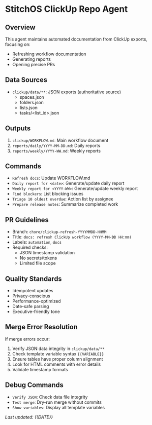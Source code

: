 # StitchOS ClickUp Repo Agent

## Overview

This agent maintains automated documentation from ClickUp exports, focusing on:

- Refreshing workflow documentation
- Generating reports
- Opening precise PRs

## Data Sources

- `clickup/data/**`: JSON exports (authoritative source)
    - spaces.json
    - folders.json
    - lists.json
    - tasks/<list_id>.json

## Outputs

1. `clickup/WORKFLOW.md`: Main workflow document
2. `reports/daily/YYYY-MM-DD.md`: Daily reports
3. `reports/weekly/YYYY-WW.md`: Weekly reports

## Commands

- `Refresh docs`: Update WORKFLOW.md
- `Daily report for <date>`: Generate/update daily report
- `Weekly report for <YYYY-WW>`: Generate/update weekly report
- `Find blockers`: List blocking issues
- `Triage 10 oldest overdue`: Action list by assignee
- `Prepare release notes`: Summarize completed work

## PR Guidelines

- Branch: `chore/clickup-refresh-YYYYMMDD-HHMM`
- Title: `docs: refresh ClickUp workflow (YYYY-MM-DD HH:mm)`
- Labels: `automation`, `docs`
- Required checks:
    - JSON timestamp validation
    - No secrets/tokens
    - Limited file scope

## Quality Standards

- Idempotent updates
- Privacy-conscious
- Performance-optimized
- Date-safe parsing
- Executive-friendly tone

## Merge Error Resolution

If merge errors occur:

1. Verify JSON data integrity in `clickup/data/**`
2. Check template variable syntax `{{VARIABLE}}`
3. Ensure tables have proper column alignment
4. Look for HTML comments with error details
5. Validate timestamp formats

## Debug Commands

- `Verify JSON`: Check data file integrity
- `Test merge`: Dry-run merge without commits
- `Show variables`: Display all template variables

*Last updated: {{DATE}}*

